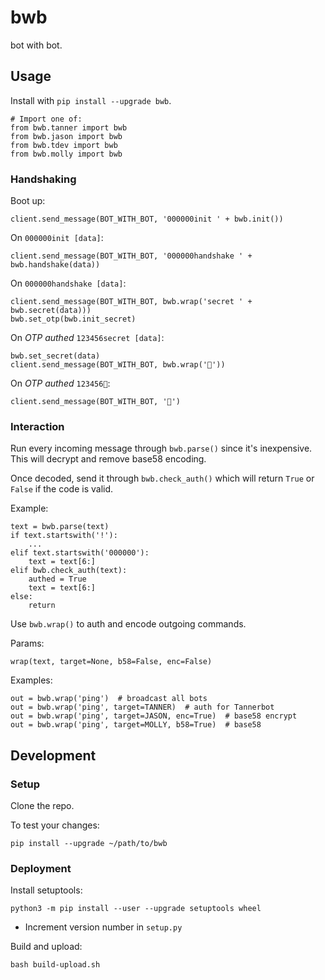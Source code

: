 # bwb

bot with bot.

## Usage

Install with `pip install --upgrade bwb`.

```text
# Import one of:
from bwb.tanner import bwb
from bwb.jason import bwb
from bwb.tdev import bwb
from bwb.molly import bwb
```

### Handshaking

Boot up:

```text
client.send_message(BOT_WITH_BOT, '000000init ' + bwb.init())
```

On `000000init [data]`:

```text
client.send_message(BOT_WITH_BOT, '000000handshake ' + bwb.handshake(data))
```

On `000000handshake [data]`:

```text
client.send_message(BOT_WITH_BOT, bwb.wrap('secret ' + bwb.secret(data)))
bwb.set_otp(bwb.init_secret)
```

On _OTP authed_ `123456secret [data]`:

```text
bwb.set_secret(data)
client.send_message(BOT_WITH_BOT, bwb.wrap('🤝'))
```

On _OTP authed_ `123456🤝`:

```text
client.send_message(BOT_WITH_BOT, '🤝')
```

### Interaction

Run every incoming message through `bwb.parse()` since it's inexpensive. This will decrypt and remove base58 encoding.

Once decoded, send it through `bwb.check_auth()` which will return `True` or `False` if the code is valid.

Example:

```text
text = bwb.parse(text)
if text.startswith('!'):
    ...
elif text.startswith('000000'):
    text = text[6:]
elif bwb.check_auth(text):
    authed = True
    text = text[6:]
else:
    return
```

Use `bwb.wrap()` to auth and encode outgoing commands.

Params:

```text
wrap(text, target=None, b58=False, enc=False)
```

Examples:
```text
out = bwb.wrap('ping')  # broadcast all bots
out = bwb.wrap('ping', target=TANNER)  # auth for Tannerbot
out = bwb.wrap('ping', target=JASON, enc=True)  # base58 encrypt
out = bwb.wrap('ping', target=MOLLY, b58=True)  # base58
```

## Development

### Setup

Clone the repo.

To test your changes:

```text
pip install --upgrade ~/path/to/bwb
```

### Deployment

Install setuptools:

```text
python3 -m pip install --user --upgrade setuptools wheel
```

* Increment version number in `setup.py`

Build and upload:

```text
bash build-upload.sh
```
